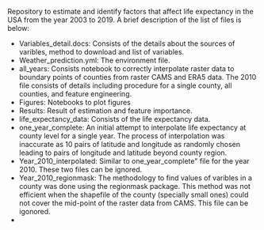 Repository to estimate and identify factors that affect life expectancy in the USA from the year 2003 to 2019. A brief description of the list of files is below:

- Variables_detail.docs: Consists of the details about the sources of varibles, method to download and list of variables.
- Weather_prediction.yml: The environment file.
- all_years: Consists notebook to correctly interpolate raster data to boundary points of counties from raster CAMS and ERA5 data. The 2010 file consists of details including procedure for a single county, all counties, and feature engineering.
- Figures: Notebooks to plot figures
- Results: Result of estimation and feature importance.
- life_expectancy_data: Consists of the life expectancy data.
- one_year_complete: An initial attempt to interpolate life expectancy at county level for a single year. The process of interpolation was inaccurate as 10 pairs of latitude and longitude as randomly chosen leading to pairs of longitude and latitude beyond county region.
- Year_2010_interpolated: Similar to one_year_complete" file for the year 2010. These two files can be ignored.
- Year_2010_regionmask: The methodology to find values of varibles in a county was done using the regionmask package. This method was not efficient when the shapefile of the county (specially small ones) could not cover the mid-point of the raster data from CAMS. This file can be igonored.
- 